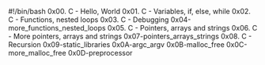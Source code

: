 #!/bin/bash
0x00. C - Hello, World
0x01. C - Variables, if, else, while
0x02. C - Functions, nested loops
0x03. C - Debugging
0x04-more_functions_nested_loops
0x05. C - Pointers, arrays and strings
0x06. C - More pointers, arrays and strings
0x07-pointers_arrays_strings
0x08. C - Recursion
0x09-static_libraries
0x0A-argc_argv
0x0B-malloc_free
0x0C-more_malloc_free
0x0D-preprocessor

